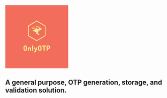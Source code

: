 <img src="https://raw.githubusercontent.com/OnlyOTP/OnlyOtpAssets/master/images/facebook_profile_image.png" alt="OnlyOTP Logo" width="200" />

## A general purpose, OTP generation, storage, and validation solution. 
